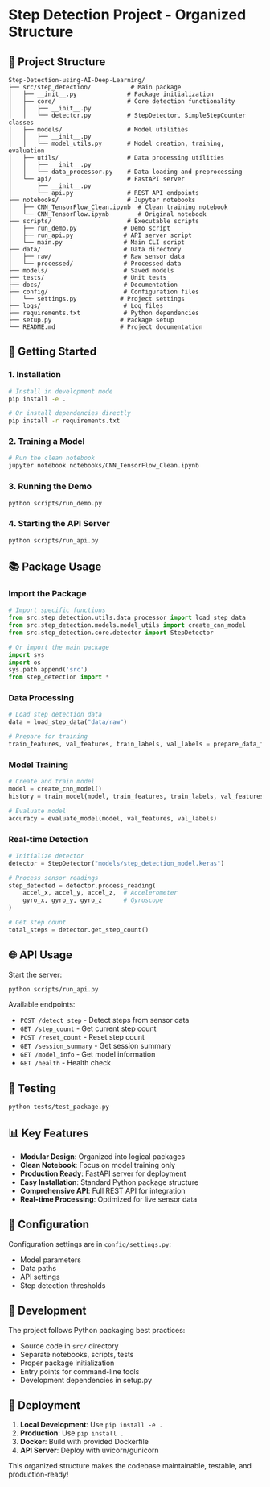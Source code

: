 # Step Detection Project - Organized Structure

## 📁 Project Structure

```
Step-Detection-using-AI-Deep-Learning/
├── src/step_detection/           # Main package
│   ├── __init__.py              # Package initialization
│   ├── core/                    # Core detection functionality
│   │   ├── __init__.py
│   │   └── detector.py          # StepDetector, SimpleStepCounter classes
│   ├── models/                  # Model utilities
│   │   ├── __init__.py
│   │   └── model_utils.py       # Model creation, training, evaluation
│   ├── utils/                   # Data processing utilities
│   │   ├── __init__.py
│   │   └── data_processor.py    # Data loading and preprocessing
│   └── api/                     # FastAPI server
│       ├── __init__.py
│       └── api.py               # REST API endpoints
├── notebooks/                   # Jupyter notebooks
│   ├── CNN_TensorFlow_Clean.ipynb  # Clean training notebook
│   └── CNN_TensorFlow.ipynb        # Original notebook
├── scripts/                     # Executable scripts
│   ├── run_demo.py             # Demo script
│   ├── run_api.py              # API server script
│   └── main.py                 # Main CLI script
├── data/                       # Data directory
│   ├── raw/                    # Raw sensor data
│   └── processed/              # Processed data
├── models/                     # Saved models
├── tests/                      # Unit tests
├── docs/                       # Documentation
├── config/                     # Configuration files
│   └── settings.py            # Project settings
├── logs/                       # Log files
├── requirements.txt            # Python dependencies
├── setup.py                   # Package setup
└── README.md                  # Project documentation
```

## 🚀 Getting Started

### 1. Installation

```bash
# Install in development mode
pip install -e .

# Or install dependencies directly
pip install -r requirements.txt
```

### 2. Training a Model

```bash
# Run the clean notebook
jupyter notebook notebooks/CNN_TensorFlow_Clean.ipynb
```

### 3. Running the Demo

```bash
python scripts/run_demo.py
```

### 4. Starting the API Server

```bash
python scripts/run_api.py
```

## 📚 Package Usage

### Import the Package

```python
# Import specific functions
from src.step_detection.utils.data_processor import load_step_data
from src.step_detection.models.model_utils import create_cnn_model
from src.step_detection.core.detector import StepDetector

# Or import the main package
import sys
import os
sys.path.append('src')
from step_detection import *
```

### Data Processing

```python
# Load step detection data
data = load_step_data("data/raw")

# Prepare for training
train_features, val_features, train_labels, val_labels = prepare_data_for_training(data)
```

### Model Training

```python
# Create and train model
model = create_cnn_model()
history = train_model(model, train_features, train_labels, val_features, val_labels)

# Evaluate model
accuracy = evaluate_model(model, val_features, val_labels)
```

### Real-time Detection

```python
# Initialize detector
detector = StepDetector("models/step_detection_model.keras")

# Process sensor readings
step_detected = detector.process_reading(
    accel_x, accel_y, accel_z,  # Accelerometer
    gyro_x, gyro_y, gyro_z      # Gyroscope
)

# Get step count
total_steps = detector.get_step_count()
```

## 🌐 API Usage

Start the server:

```bash
python scripts/run_api.py
```

Available endpoints:

- `POST /detect_step` - Detect steps from sensor data
- `GET /step_count` - Get current step count
- `POST /reset_count` - Reset step count
- `GET /session_summary` - Get session summary
- `GET /model_info` - Get model information
- `GET /health` - Health check

## 🧪 Testing

```bash
python tests/test_package.py
```

## 📊 Key Features

- **Modular Design**: Organized into logical packages
- **Clean Notebook**: Focus on model training only
- **Production Ready**: FastAPI server for deployment
- **Easy Installation**: Standard Python package structure
- **Comprehensive API**: Full REST API for integration
- **Real-time Processing**: Optimized for live sensor data

## 🔧 Configuration

Configuration settings are in `config/settings.py`:

- Model parameters
- Data paths
- API settings
- Step detection thresholds

## 📝 Development

The project follows Python packaging best practices:

- Source code in `src/` directory
- Separate notebooks, scripts, tests
- Proper package initialization
- Entry points for command-line tools
- Development dependencies in setup.py

## 🚀 Deployment

1. **Local Development**: Use `pip install -e .`
2. **Production**: Use `pip install .`
3. **Docker**: Build with provided Dockerfile
4. **API Server**: Deploy with uvicorn/gunicorn

This organized structure makes the codebase maintainable, testable, and production-ready!
